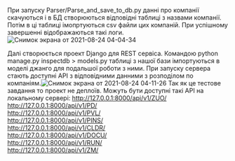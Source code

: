 При запуску Parser/Parse_and_save_to_db.py данні про компанії скачуються і в БД створюються відповідні таблиці з назвами компанії. Потім в ці таблиці імопртуються csv файли цих компаній. При успішному завершенні відображаються такі логи. ![Снимок экрана от 2021-08-24 04-04-34](https://user-images.githubusercontent.com/80537296/130540540-0aaee165-1fed-4cc8-be41-7e47479a664c.png)

Далі створюється проект Django для REST сервіса.
Командою python manage.py inspectdb > models.py таблиці з нашої бази імпортуються в моделі джанго для подальшої роботи з ними.
При запуску сервера стають доступні API з відповідними данними з розподілом по компаніям.![Снимок экрана от 2021-08-24 04-11-26](https://user-images.githubusercontent.com/80537296/130540685-9dadd08c-498b-4b2e-933a-b332d3f69fc2.png)
Так як це тестове завдання то проект не деплоїв.
Можуть бути доступні такі API на локальному сервері:
    http://127.0.0.1:8000/api/v1/ZUO/       
    http://127.0.0.1:8000/api/v1/PD/             
    http://127.0.0.1:8000/api/v1/PVL/           
    http://127.0.0.1:8000/api/v1/PINS/         
    http://127.0.0.1:8000/api/v1/CLDR/            
    http://127.0.0.1:8000/api/v1/DOCU/       
    http://127.0.0.1:8000/api/v1/RUN/        
    http://127.0.0.1:8000/api/v1/ZM/            
